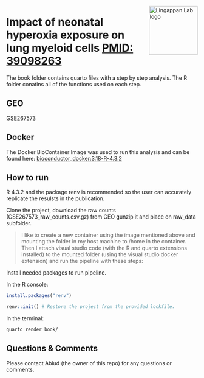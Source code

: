 <a target="_blank" href="https://www.lingappanlab.com/" rel="noopener noreferrer"><img align="right" alt="Lingappan Lab logo" src="https://www.lingappanlab.com/_next/static/media/logo.80977683.svg" width="128"/></a>

# Impact of neonatal hyperoxia exposure on lung myeloid cells [PMID: 39098263](https://pubmed.ncbi.nlm.nih.gov/39098263)

The book folder contains quarto files with a step by step analysis.
The R folder conatins all of the functions used on each step.

## GEO

[GSE267573](https://www.ncbi.nlm.nih.gov/geo/query/acc.cgi?acc=GSE267573)

## Docker

The Docker BioContainer Image was used to run this analysis and can be found here: [bioconductor_docker:3.18-R-4.3.2](https://hub.docker.com/layers/bioconductor/bioconductor_docker/3.18-R-4.3.2/images/sha256-fd5a50d01bdf723396338dc6e9437ad059d50da0da2740e51d7438c8c2787721?context=explore)

## How to run

R 4.3.2 and the package renv is recommended so the user can accurately replicate the resulsts in the publication.

Clone the project, download the raw counts (GSE267573_raw_counts.csv.gz) from GEO gunzip it and place on raw_data subfolder.

> I like to create a new container using the image mentioned above and mounting the folder in my host machine to /home in the container. Then I attach visual studio code (with the R and quarto extensions installed) to the mounted folder (using the visual studio docker extension) and run the pipeline with these steps:

Install needed packages to run pipeline.

In the R console:

```R
install.packages("renv")

renv::init() # Restore the project from the provided lockfile.
```

In the terminal:

```bash
quarto render book/
```

## Questions & Comments

Please contact Abiud (the owner of this repo) for any questions or comments.

